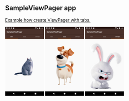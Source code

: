 ## SampleViewPager app
[Example how create ViewPager with tabs.](https://github.com/MargaritaOstrovskaia/AndroidSample---Navigation/wiki/Create-ViewPager-with-tabs#sampleviewpager-app)

<img src="https://github.com/MargaritaOstrovskaia/AndroidSample---Navigation/blob/master/screenshots/img_svp_1.png" height="25%" width="25%"> <img src="https://github.com/MargaritaOstrovskaia/AndroidSample---Navigation/blob/master/screenshots/img_svp_2.png" height="25%" width="25%"> <img src="https://github.com/MargaritaOstrovskaia/AndroidSample---Navigation/blob/master/screenshots/img_svp_3.png" height="25%" width="25%">
